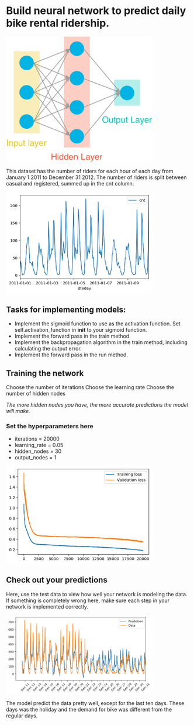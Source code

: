 # Build neural network to predict daily bike rental ridership.


<img src="https://github.com/Lanbig/Project_1_first-neural-network/blob/master/assets/neural_network.png" width="400">

This dataset has the number of riders for each hour of each day from January 1 2011 to December 31 2012. The number of riders is split between casual and registered, summed up in the cnt column. 

<img src="https://github.com/Lanbig/Project_1_first-neural-network/blob/master/assets/data.png" width="400">

## Tasks for implementing models:
* Implement the sigmoid function to use as the activation function. Set self.activation_function in __init__ to your sigmoid function.
* Implement the forward pass in the train method.
* Implement the backpropagation algorithm in the train method,  including calculating the output error.
* Implement the forward pass in the run method.


## Training the network
Choose the number of iterations
Choose the learning rate
Choose the number of hidden nodes

*The more hidden nodes you have, the more accurate predictions the model will make.*

### Set the hyperparameters here ###
* iterations = 20000 
* learning_rate = 0.05
* hidden_nodes = 30
* output_nodes = 1

<img src="https://github.com/Lanbig/Project_1_first-neural-network/blob/master/assets/loss_function.png" width="400">

## Check out your predictions
Here, use the test data to view how well your network is modeling the data. If something is completely wrong here, make sure each step in your network is implemented correctly.

<img src="https://github.com/Lanbig/Project_1_first-neural-network/blob/master/assets/predicted_rides.png" width="400">


The model predict the data pretty well, except for the last ten days. These days was the holiday and the demand for bike was different from the regular days.
